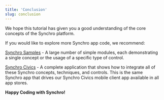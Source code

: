 ```yaml
---
title: 'Conclusion'
slug: conclusion
---
```


We hope this tutorial has given you a good understanding of the core concepts of the Synchro platform.

If you would like to explore more Synchro app code, we recommend:

[Synchro Samples](https://github.com/SynchroLabs/SynchroSamples) - A large number of simple modules, each demonstrating a single concept 
or the usage of a specific type of control.

[Synchro Civics](https://github.com/SynchroLabs/SynchroCivics) - A complete application that shows how to integrate all of these Synchro
concepts, techniques, and controls.  This is the same Synchro app that drives our Synchro Civics mobile client app available in all app stores.

__Happy Coding with Synchro!__
